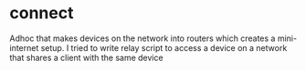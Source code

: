 # connect
Adhoc that makes devices on the network into routers which creates a mini-internet setup. I tried to write relay script 
to access a device on a network that shares a client with the same device
